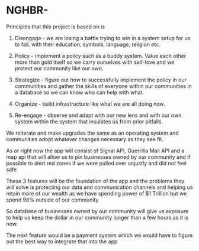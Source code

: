 # NGHBR-

Principles that this project is based on is 

1. Disengage - we are losing a battle trying to win in a system setup for us to fail, with their education, symbols, language, religion etc.

2. Policy - implement a policy such as a buddy system. Value each other more than gold itself so we carry ourselves with self-love and we protect our community like our own.

3. Strategize - figure out how to successfully implement the policy in our communities and gather the skills of everyone within our communities in a database so we can know who can help with what.

4. Organize - build infrastructure like what we are all doing now.

5. Re-engage - observe and adapt with our new lens and with our own system within the system that insulates us from prior pitfalls.

We reiterate and make upgrades the same as an operating system and communities adopt whatever changes necessary as they see fit.


As or right now the app will consist of Signal API, Guerrilla Mail API and a map api that will allow us to pin businesses owned by our community and if possible to alert red zones if we were pulled over  unjustly and did not feel safe

These 3 features will be the foundation of the app and the problems they will solve is protecting our data and communication channels and helping us retain more of our wealth as we have spending power of $1 Trillion but we spend 98% outside of our community 

So database of businesses owned by our community will give us exposure to help us keep the dollar in our community longer than a few hours as it is now.

The next feature would be a payment system which we would have to figure out the best way to integrate that into the app
